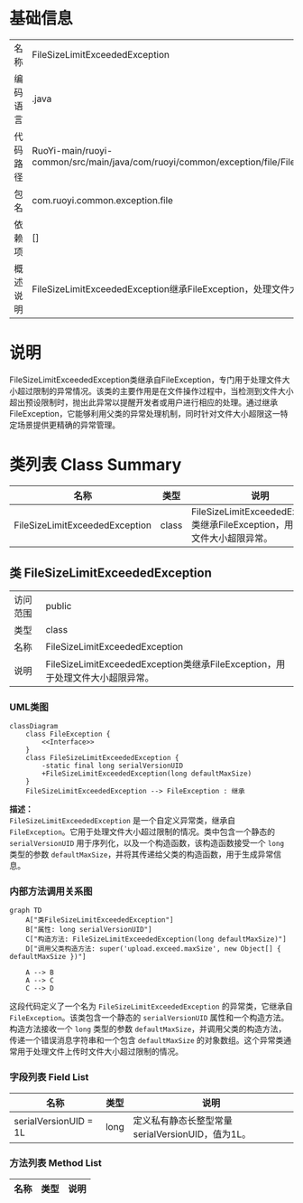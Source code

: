 # 基础信息

|      |      |
|------|------|
| 名称 | FileSizeLimitExceededException |
| 编码语言 | .java |
| 代码路径 | RuoYi-main/ruoyi-common/src/main/java/com/ruoyi/common/exception/file/FileSizeLimitExceededException.java |
| 包名 | com.ruoyi.common.exception.file |
| 依赖项 | [] |
| 概述说明 | FileSizeLimitExceededException继承FileException，处理文件大小超限异常。 |

# 说明

FileSizeLimitExceededException类继承自FileException，专门用于处理文件大小超过限制的异常情况。该类的主要作用是在文件操作过程中，当检测到文件大小超出预设限制时，抛出此异常以提醒开发者或用户进行相应的处理。通过继承FileException，它能够利用父类的异常处理机制，同时针对文件大小超限这一特定场景提供更精确的异常管理。

# 类列表 Class Summary

| 名称   | 类型  | 说明 |
|-------|------|-------------|
| FileSizeLimitExceededException | class | FileSizeLimitExceededException类继承FileException，用于处理文件大小超限异常。 |



## 类 FileSizeLimitExceededException

|      |      |
|------|------|
| 访问范围 | public |
| 类型 | class |
| 名称 | FileSizeLimitExceededException |
| 说明 | FileSizeLimitExceededException类继承FileException，用于处理文件大小超限异常。 |


### UML类图

```mermaid
classDiagram
    class FileException {
        <<Interface>>
    }
    class FileSizeLimitExceededException {
        -static final long serialVersionUID
        +FileSizeLimitExceededException(long defaultMaxSize)
    }
    FileSizeLimitExceededException --> FileException : 继承
```

**描述：**  
`FileSizeLimitExceededException` 是一个自定义异常类，继承自 `FileException`。它用于处理文件大小超过限制的情况。类中包含一个静态的 `serialVersionUID` 用于序列化，以及一个构造函数，该构造函数接受一个 `long` 类型的参数 `defaultMaxSize`，并将其传递给父类的构造函数，用于生成异常信息。


### 内部方法调用关系图

```mermaid
graph TD
    A["类FileSizeLimitExceededException"]
    B["属性: long serialVersionUID"]
    C["构造方法: FileSizeLimitExceededException(long defaultMaxSize)"]
    D["调用父类构造方法: super('upload.exceed.maxSize', new Object[] { defaultMaxSize })"]

    A --> B
    A --> C
    C --> D
```

这段代码定义了一个名为 `FileSizeLimitExceededException` 的异常类，它继承自 `FileException`。该类包含一个静态的 `serialVersionUID` 属性和一个构造方法。构造方法接收一个 `long` 类型的参数 `defaultMaxSize`，并调用父类的构造方法，传递一个错误消息字符串和一个包含 `defaultMaxSize` 的对象数组。这个异常类通常用于处理文件上传时文件大小超过限制的情况。

### 字段列表 Field List

| 名称  | 类型  | 说明 |
|-------|-------|------|
| serialVersionUID = 1L | long | 定义私有静态长整型常量serialVersionUID，值为1L。 |

### 方法列表 Method List

| 名称  | 类型  | 说明 |
|-------|-------|------|




